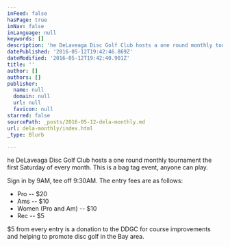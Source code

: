```yaml
---
inFeed: false
hasPage: true
inNav: false
inLanguage: null
keywords: []
description: 'he DeLaveaga Disc Golf Club hosts a one round monthly tournament the first Saturday of every month. This is a bag tag event, anyone can play.'
datePublished: '2016-05-12T19:42:46.869Z'
dateModified: '2016-05-12T19:42:40.901Z'
title: ''
author: []
authors: []
publisher:
  name: null
  domain: null
  url: null
  favicon: null
starred: false
sourcePath: _posts/2016-05-12-dela-monthly.md
url: dela-monthly/index.html
_type: Blurb

---
```

he DeLaveaga Disc Golf Club hosts a one round monthly tournament the first Saturday of every month. This is a bag tag event, anyone can play.

Sign in by 9AM, tee off 9:30AM. The entry fees are as follows:

* Pro -- $20
* Ams -- $10
* Women (Pro and Am) -- $10
* Rec -- $5

$5 from every entry is a donation to the DDGC for course improvements and helping to promote disc golf in the Bay area.